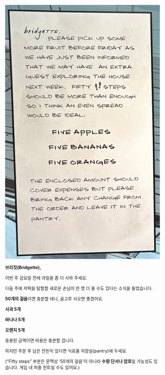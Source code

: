 ![IMG_1777.jpeg](images/IMG_1777.jpeg)

**브리짓(Bridgette),**

이번 주 금요일 전에 과일을 좀 더 사와 주세요.

다음 주에 저택을 탐험할 새로운 손님이 한 명 더 올 수도 있다는 소식을 들었습니다.

**50개의 걸음**이면 충분할 테니, 골고루 사오면 좋겠어요.

**사과 5개**

**바나나 5개**

**오렌지 5개**

동봉된 금액이면 비용은 충분할 겁니다.

하지만 주문 후 남은 잔돈이 있다면 식료품 저장실(pantry)에 두세요.

(“Fifty steps” 부분은 문맥상 ‘50개의 걸음’이 아니라 **수량 단서나 암호**일 가능성도 있습니다. 게임 내 퍼즐 힌트일 수도 있어요.)



